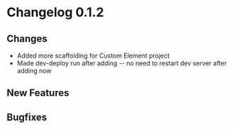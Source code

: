# Changelog 0.1.2

## Changes

- Added more scaffolding for Custom Element project
- Made dev-deploy run after adding -- no need to restart dev server after adding now

## New Features

## Bugfixes

